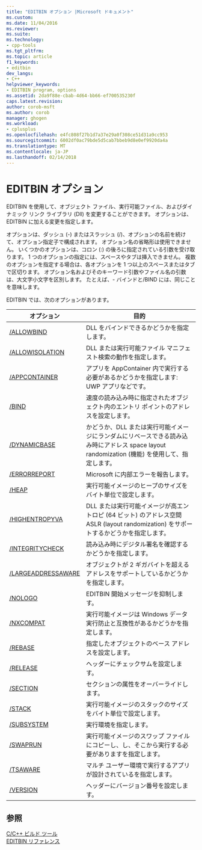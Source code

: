 ```yaml
---
title: "EDITBIN オプション |Microsoft ドキュメント"
ms.custom: 
ms.date: 11/04/2016
ms.reviewer: 
ms.suite: 
ms.technology:
- cpp-tools
ms.tgt_pltfrm: 
ms.topic: article
f1_keywords:
- editbin
dev_langs:
- C++
helpviewer_keywords:
- EDITBIN program, options
ms.assetid: 2da9f88e-cbab-4d64-bb66-ef700535230f
caps.latest.revision: 
author: corob-msft
ms.author: corob
manager: ghogen
ms.workload:
- cplusplus
ms.openlocfilehash: e4fc808f27b1d7a37e29a0f308ce51d31a9cc953
ms.sourcegitcommit: 6002df0ac79bde5d5cab7bbeb9d8e0ef9920da4a
ms.translationtype: MT
ms.contentlocale: ja-JP
ms.lasthandoff: 02/14/2018
---
```

# <a name="editbin-options"></a>EDITBIN オプション
EDITBIN を使用して、オブジェクト ファイル、実行可能ファイル、およびダイナミック リンク ライブラリ (Dll) を変更することができます。 オプションは、EDITBIN に加える変更を指定します。  
  
 オプションは、ダッシュ (-) またはスラッシュ (/)、オプションの名前を続けて、オプション指定子で構成されます。 オプション名の省略形は使用できません。 いくつかのオプションは、コロン (:) の後ろに指定されている引数を受け取ります。 1 つのオプションの指定には、スペースやタブは挿入できません。 複数のオプションを指定する場合は、各オプションを 1 つ以上のスペースまたはタブで区切ります。 オプション名およびそのキーワード引数やファイル名の引数は、大文字小文字を区別します。 たとえば、- バインドと/BIND には、同じことを意味します。  
  
 EDITBIN では、次のオプションがあります。  
  
|オプション|目的|  
|------------|-------------|  
|[/ALLOWBIND](../../build/reference/allowbind.md)|DLL をバインドできるかどうかを指定します。|  
|[/ALLOWISOLATION](../../build/reference/allowisolation.md)|DLL または実行可能ファイル マニフェスト検索の動作を指定します。|  
|[/APPCONTAINER](../../build/reference/appcontainer.md)|アプリを AppContainer 内で実行する必要があるかどうかを指定します: UWP アプリなどです。|  
|[/BIND](../../build/reference/bind.md)|速度の読み込み時に指定されたオブジェクト内のエントリ ポイントのアドレスを設定します。|  
|[/DYNAMICBASE](../../build/reference/dynamicbase.md)|かどうか、DLL または実行可能イメージにランダムにリベースできる読み込み時にアドレス space layout randomization (機能) を使用して、指定します。|  
|[/ERRORREPORT](../../build/reference/errorreport-editbin-exe.md)|Microsoft に内部エラーを報告します。|  
|[/HEAP](../../build/reference/heap.md)|実行可能イメージのヒープのサイズをバイト単位で設定します。|  
|[/HIGHENTROPYVA](../../build/reference/highentropyva.md)|DLL または実行可能イメージが高エントロピ (64 ビット) のアドレス空間 ASLR (layout randomization) をサポートするかどうかを指定します。|  
|[/INTEGRITYCHECK](../../build/reference/integritycheck.md)|読み込み時にデジタル署名を確認するかどうかを指定します。|  
|[/LARGEADDRESSAWARE](../../build/reference/largeaddressaware.md)|オブジェクトが 2 ギガバイトを超えるアドレスをサポートしているかどうかを指定します。|  
|[/NOLOGO](../../build/reference/nologo-editbin.md)|EDITBIN 開始メッセージを抑制します。|  
|[/NXCOMPAT](../../build/reference/nxcompat.md)|実行可能イメージは Windows データ実行防止と互換性があるかどうかを指定します。|  
|[/REBASE](../../build/reference/rebase.md)|指定したオブジェクトのベース アドレスを設定します。|  
|[/RELEASE](../../build/reference/release.md)|ヘッダーにチェックサムを設定します。|  
|[/SECTION](../../build/reference/section-editbin.md)|セクションの属性をオーバーライドします。|  
|[/STACK](../../build/reference/stack.md)|実行可能イメージのスタックのサイズをバイト単位で設定します。|  
|[/SUBSYSTEM](../../build/reference/subsystem.md)|実行環境を指定します。|  
|[/SWAPRUN](../../build/reference/swaprun.md)|実行可能イメージのスワップ ファイルにコピーし、し、そこから実行する必要がありますを指定します。|  
|[/TSAWARE](../../build/reference/tsaware.md)|マルチ ユーザー環境で実行するアプリが設計されているを指定します。|  
|[/VERSION](../../build/reference/version.md)|ヘッダーにバージョン番号を設定します。|  
  
## <a name="see-also"></a>参照  
 [C/C++ ビルド ツール](../../build/reference/c-cpp-build-tools.md)   
 [EDITBIN リファレンス](../../build/reference/editbin-reference.md)